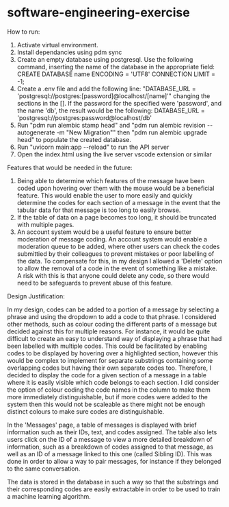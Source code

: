 # software-engineering-exercise

How to run:

1. Activate virtual environment.
2. Install dependancies using pdm sync
3. Create an empty database using postgresql. Use the following command, inserting the name of the database in the appropriate field:
   CREATE DATABASE name
   ENCODING = 'UTF8'
   CONNECTION LIMIT = -1;
5. Create a .env file and add the following line: "DATABASE_URL = 'postgresql://postgres:[password]@localhost/[name]'"
   changing the sections in the []. 
   If the password for the specified were 'password', and the name 'db', the result would be the following:
   DATABASE_URL = 'postgresql://postgres:password@localhost/db'
7. Run "pdm run alembic stamp head" and "pdm run alembic revision --autogenerate -m "New Migration"" then "pdm run alembic upgrade head" to populate the created database.
8. Run "uvicorn main:app --reload" to run the API server
9. Open the index.html using the live server vscode extension or similar


Features that would be needed in the future:

1. Being able to determine which features of the message have been coded upon hovering over them with the mouse would be a beneficial
   feature. This would enable the user to more easily and quickly determine the codes for each section of a message in the event that
   the tabular data for that message is too long to easily browse.
2. If the table of data on a page becomes too long, it should be truncated with multiple pages.
3. An account system would be a useful feature to ensure better moderation of message coding. An account system would enable a moderation queue to be
   added, where other users can check the codes submittied by their colleagues to prevent mistakes or poor labelling of the data.
   To compensate for this, in my design I allowed a 'Delete' option to allow the removal of a code in the event of something like a mistake.
   A risk with this is that anyone could delete any code, so there would need to be safeguards to prevent abuse of this feature.

   
Design Justification:

In my design, codes can be added to a portion of a message by selecting a phrase and using the dropdown to add a code to that phrase.
I considered other methods, such as colour coding the different parts of a message but decided against this for multiple reasons.
For instance, it would be quite difficult to create an easy to understand way of displaying a phrase that had been labelled with
multiple codes. 
This could be facilitated by enabling codes to be displayed by hovering over a highlighted section, however this
would be complex to implement for separate substrings containing some overlapping codes but having their own separate codes too.
Therefore, I decided to display the code for a given section of a message in a table where it is easily visible which code belongs to each
section. 
I did consider the option of colour coding the code names in the column to make them more immediately distinguishable, but 
if more codes were added to the system then this would not be scaleable as there might not be enough distinct colours to make sure codes are distinguishable.

In the 'Messages' page, a table of messages is displayed with brief information such as their IDs, text, and codes assigned. 
The table also lets users click on the ID of a message to view a more detailed breakdown of information, such as a breakdown of 
codes assigned to that message, as well as an ID of a message linked to this one (called Sibling ID). 
This was done in order to allow a way
to pair messages, for instance if they belonged to the same conversation.

The data is stored in the database in such a way so that the substrings and their corresponding codes are easily extractable in order to be used to
train a machine learning algorithm.


